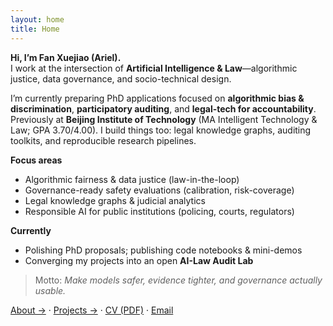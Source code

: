 ```yaml
---
layout: home
title: Home
---
```

**Hi, I’m Fan Xuejiao (Ariel).**  
I work at the intersection of **Artificial Intelligence & Law**—algorithmic justice, data governance, and socio-technical design.

I’m currently preparing PhD applications focused on **algorithmic bias & discrimination**, **participatory auditing**, and **legal-tech for accountability**. Previously at **Beijing Institute of Technology** (MA Intelligent Technology & Law; GPA 3.70/4.00). I build things too: legal knowledge graphs, auditing toolkits, and reproducible research pipelines.

**Focus areas**
- Algorithmic fairness & data justice (law-in-the-loop)
- Governance-ready safety evaluations (calibration, risk-coverage)
- Legal knowledge graphs & judicial analytics
- Responsible AI for public institutions (policing, courts, regulators)

**Currently**
- Polishing PhD proposals; publishing code notebooks & mini-demos
- Converging my projects into an open **AI-Law Audit Lab**

> Motto: *Make models safer, evidence tighter, and governance actually usable.*

[About →](/about/) · [Projects →](/projects/) · [CV (PDF)](/assets/cv/Fan_Xuejiao_CV.pdf) · [Email](mailto:fanlaplace369@gmail.com)
